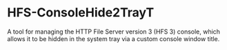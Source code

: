 # HFS-ConsoleHide2TrayT
A tool for managing the HTTP File Server version 3 (HFS 3) console, which allows it to be hidden in the system tray via a custom console window title.
